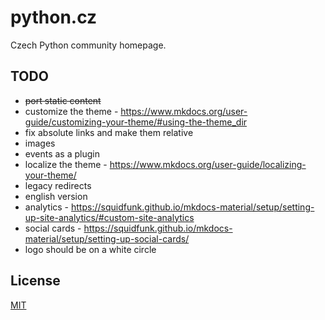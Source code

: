 # python.cz

Czech Python community homepage.

## TODO

-   ~~port static content~~
-   customize the theme - https://www.mkdocs.org/user-guide/customizing-your-theme/#using-the-theme_dir
-   fix absolute links and make them relative
-   images
-   events as a plugin
-   localize the theme - https://www.mkdocs.org/user-guide/localizing-your-theme/
-   legacy redirects
-   english version
-   analytics - https://squidfunk.github.io/mkdocs-material/setup/setting-up-site-analytics/#custom-site-analytics
-   social cards - https://squidfunk.github.io/mkdocs-material/setup/setting-up-social-cards/
-   logo should be on a white circle

## License

[MIT](LICENSE)
